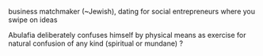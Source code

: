 business matchmaker (~Jewish), dating for social entrepreneurs where you swipe on ideas  
  
Abulafia deliberately confuses himself by physical means as exercise for natural confusion of any kind (spiritual or mundane) ?  
  